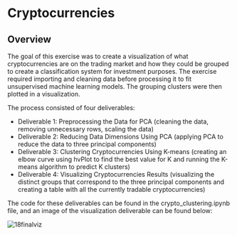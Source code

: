 # Cryptocurrencies

## Overview

The goal of this exercise was to create a visualization of what cryptocurrencies are on the trading market and how they could be grouped to create a classification system for investment purposes. The exercise required importing and cleaning data before processing it to fit unsupervised machine learning models. The grouping clusters were then plotted in a visualization.

The process consisted of four deliverables:
* Deliverable 1: Preprocessing the Data for PCA (cleaning the data, removing unnecessary rows, scaling the data)
* Deliverable 2: Reducing Data Dimensions Using PCA (applying PCA to reduce the data to three principal components)
* Deliverable 3: Clustering Cryptocurrencies Using K-means (creating an elbow curve using hvPlot to find the best value for K and running the K-means algorithm to predict K clusters)
* Deliverable 4: Visualizing Cryptocurrencies Results (visualizing the distinct groups that correspond to the three principal components and creating a table with all the currently tradable cryptocurrencies)

The code for these deliverables can be found in the crypto_clustering.ipynb file, and an image of the visualization deliverable can be found below:


![18finalviz](https://user-images.githubusercontent.com/100863488/176957677-cbbb5983-8e03-4a46-8167-40487a8a55f5.png)

